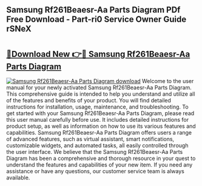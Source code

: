 ## Samsung Rf261Beaesr-Aa Parts Diagram PDf Free Download - Part-ri0 Service Owner Guide rSNeX

# <h2><a href="http://dfrhis6.blite.top/?on=Samsung+Rf261Beaesr-Aa+Parts+Diagram">🔗Download New 👉🔴 Samsung Rf261Beaesr-Aa Parts Diagram</a></h2>

[![Samsung Rf261Beaesr-Aa Parts Diagram download](https://i.imgur.com/lujVjoI.png)](http://dfrhis6.blite.top/?on=Samsung+Rf261Beaesr-Aa+Parts+Diagram)
Welcome to the user manual for your newly activated Samsung Rf261Beaesr-Aa Parts Diagram. This comprehensive guide is intended to help you understand and utilize all of the features and benefits of your product. You will find detailed instructions for installation, usage, maintenance, and troubleshooting. To get started with your Samsung Rf261Beaesr-Aa Parts Diagram, please read this user manual carefully before use. It includes detailed instructions for product setup, as well as information on how to use its various features and capabilities. Samsung Rf261Beaesr-Aa Parts Diagram offers users a range of advanced features, such as virtual assistant, smart notifications, customizable widgets, and automated tasks, all easily controlled through the user interface. We believe that the Samsung Rf261Beaesr-Aa Parts Diagram has been a comprehensive and thorough resource in your quest to understand the features and capabilities of your new item. If you need any assistance or have any questions, our customer service team is always available.
